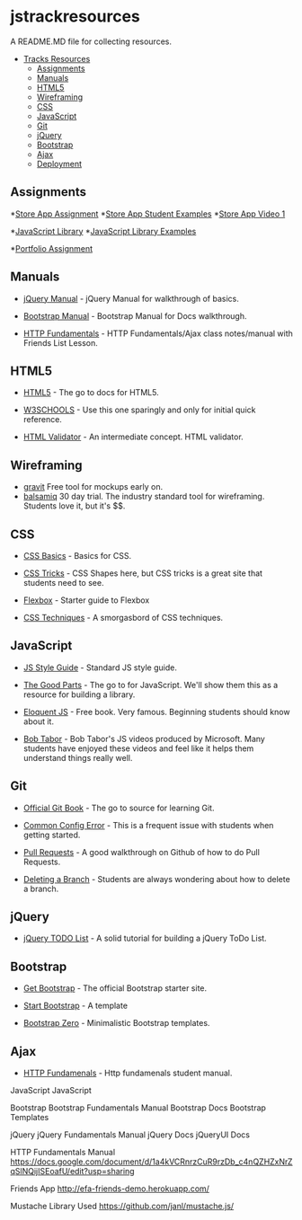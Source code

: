 # jstrackresources
A README.MD file for collecting resources.


* [Tracks Resources](#tracks-resources)
  * [Assignments](#assignments)
  * [Manuals](#manuals)
  * [HTML5](#html5)
  * [Wireframing](#wireframing)
  * [CSS](#css)
  * [JavaScript](#javascript)
  * [Git](#git)
  * [jQuery](#jquery)
  * [Bootstrap](#bootstrap)
  * [Ajax](#ajax)
  * [Deployment](#deployment)


## Assignments
*[Store App Assignment]()
*[Store App Student Examples]()
*[Store App Video 1]()

*[JavaScript Library]()
*[JavaScript Library Examples]()

*[Portfolio Assignment]()

## Manuals

* [jQuery Manual](https://docs.google.com/document/d/1EGO241rMJ8kkU3I1SdTjhO0iqJDdfflLejRuYMaGrFc/edit?usp=sharing) - jQuery Manual for walkthrough of basics.

* [Bootstrap Manual](https://docs.google.com/document/d/1hUxtBVhe8IhICIVzs5ODl2XyIf-7eNRBS-NSIkQLA1Y/edit?usp=sharing) - Bootstrap Manual for Docs walkthrough.

* [HTTP Fundamentals]() - HTTP Fundamentals/Ajax class notes/manual with Friends List Lesson.


## HTML5

* [HTML5](https://www.w3.org/TR/html5/) - The go to docs for HTML5.
* [W3SCHOOLS](w3schools.org) - Use this one sparingly and only for initial quick reference.

* [HTML Validator](https://about.validator.nu/) - An intermediate concept. HTML validator.

## Wireframing 
* [gravit](https://gravit.io/) Free tool for mockups early on.
* [balsamiq](https://balsamiq.com/) 30 day trial. The industry standard tool for wireframing. Students love it, but it's $$.

## CSS
* [CSS Basics](http://www.cssbasics.com/) - Basics for CSS.

* [CSS Tricks](https://css-tricks.com/examples/ShapesOfCSS/) - CSS Shapes here, but CSS tricks is a great site that students need to see.

* [Flexbox](https://css-tricks.com/snippets/css/a-guide-to-flexbox/) -
Starter guide to Flexbox

* [CSS Techniques](http://tutorialzine.com/2014/07/20-impressive-css3-techniques-libraries-and-examples/) - A smorgasbord of CSS techniques.

## JavaScript
* [JS Style Guide](http://standardjs.com/rules.html#javascript-standard-style) - Standard JS style guide.

* [The Good Parts](http://bdcampbell.net/javascript/book/javascript_the_good_parts.pdf) - The go to for JavaScript. We'll show them this as a resource for building a library.

* [Eloquent JS](http://eloquentjavascript.net/) - Free book. Very famous. Beginning students should know about it. 

* [Bob Tabor](https://www.youtube.com/watch?v=8-IamMFv-54) - Bob Tabor's JS videos produced by Microsoft. Many students have enjoyed these videos and feel like it helps them understand things really well.

## Git

* [Official Git Book](https://git-scm.com/book/en/v2) - The go to source for learning Git.

* [Common Config Error](https://git-scm.com/book/en/v2/Getting-Started-First-Time-Git-Setup) - This is a frequent issue with students when getting started.

* [Pull Requests](https://help.github.com/articles/creating-a-pull-request/) - A good walkthrough on Github of how to do Pull Requests.

* [Deleting a Branch](http://stackoverflow.com/questions/2003505/how-to-delete-a-git-branch-both-locally-and-remotely) - Students are always wondering about how to delete a branch.

## jQuery

* [jQuery TODO List](https://www.sitepoint.com/building-list-jquery-local-storage/) - A solid tutorial for building a jQuery ToDo List.

## Bootstrap
* [Get Bootstrap](http://getbootstrap.com/) - The official Bootstrap starter site.

* [Start Bootstrap](https://startbootstrap.com/) - A template 

* [Bootstrap Zero](https://www.bootstrapzero.com/) - Minimalistic Bootstrap templates.

## Ajax
* [HTTP Fundamenals](https://docs.google.com/document/d/1a4kVCRnrzCuR9rzDb_c4nQZHZxNrZqSlNQijISEoafU/edit?usp=sharing) - Http fundamenals student manual.

JavaScript
JavaScript 

Bootstrap
Bootstrap Fundamentals Manual
Bootstrap Docs
Bootstrap Templates

jQuery
jQuery Fundamentals Manual
jQuery Docs
jQueryUI Docs



HTTP Fundamentals Manual
https://docs.google.com/document/d/1a4kVCRnrzCuR9rzDb_c4nQZHZxNrZqSlNQijISEoafU/edit?usp=sharing


Friends App
http://efa-friends-demo.herokuapp.com/

Mustache Library Used
https://github.com/janl/mustache.js/